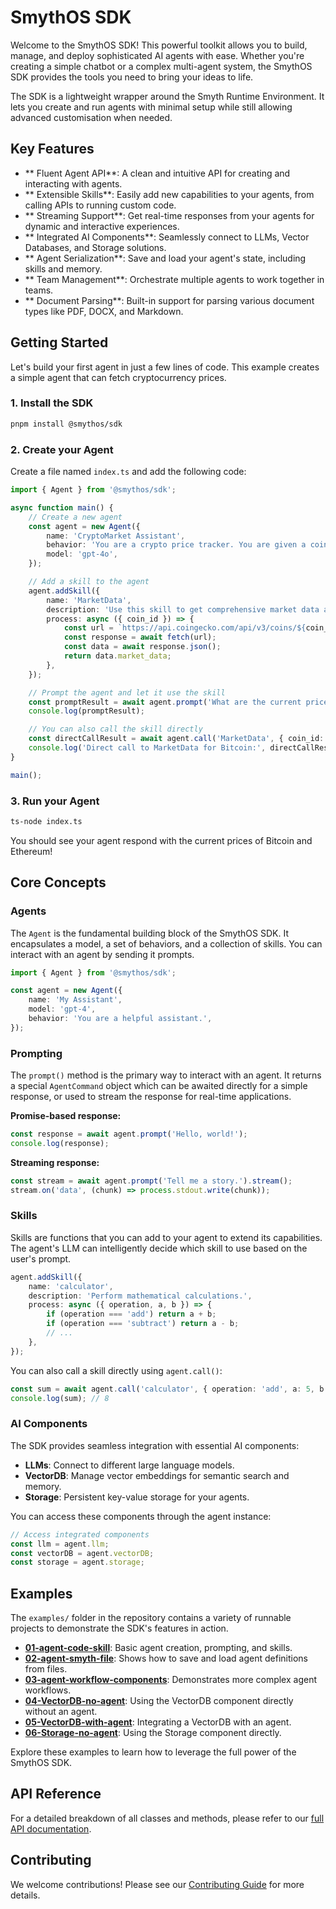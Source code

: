 # SmythOS SDK

Welcome to the SmythOS SDK! This powerful toolkit allows you to build, manage, and deploy sophisticated AI agents with ease. Whether you're creating a simple chatbot or a complex multi-agent system, the SmythOS SDK provides the tools you need to bring your ideas to life.

The SDK is a lightweight wrapper around the Smyth Runtime Environment. It lets you create and run agents with minimal setup while still allowing advanced customisation when needed.

## Key Features

-   ** Fluent Agent API**: A clean and intuitive API for creating and interacting with agents.
-   ** Extensible Skills**: Easily add new capabilities to your agents, from calling APIs to running custom code.
-   ** Streaming Support**: Get real-time responses from your agents for dynamic and interactive experiences.
-   ** Integrated AI Components**: Seamlessly connect to LLMs, Vector Databases, and Storage solutions.
-   ** Agent Serialization**: Save and load your agent's state, including skills and memory.
-   ** Team Management**: Orchestrate multiple agents to work together in teams.
-   ** Document Parsing**: Built-in support for parsing various document types like PDF, DOCX, and Markdown.

## Getting Started

Let's build your first agent in just a few lines of code. This example creates a simple agent that can fetch cryptocurrency prices.

### 1. Install the SDK

```bash
pnpm install @smythos/sdk
```

### 2. Create your Agent

Create a file named `index.ts` and add the following code:

```typescript
import { Agent } from '@smythos/sdk';

async function main() {
    // Create a new agent
    const agent = new Agent({
        name: 'CryptoMarket Assistant',
        behavior: 'You are a crypto price tracker. You are given a coin id and you need to get the price of the coin in USD',
        model: 'gpt-4o',
    });

    // Add a skill to the agent
    agent.addSkill({
        name: 'MarketData',
        description: 'Use this skill to get comprehensive market data and statistics for a cryptocurrency',
        process: async ({ coin_id }) => {
            const url = `https://api.coingecko.com/api/v3/coins/${coin_id}?localization=false&tickers=false&market_data=true&community_data=false&developer_data=false&sparkline=false`;
            const response = await fetch(url);
            const data = await response.json();
            return data.market_data;
        },
    });

    // Prompt the agent and let it use the skill
    const promptResult = await agent.prompt('What are the current prices of Bitcoin and Ethereum ?');
    console.log(promptResult);

    // You can also call the skill directly
    const directCallResult = await agent.call('MarketData', { coin_id: 'bitcoin' });
    console.log('Direct call to MarketData for Bitcoin:', directCallResult.current_price.usd);
}

main();
```

### 3. Run your Agent

```bash
ts-node index.ts
```

You should see your agent respond with the current prices of Bitcoin and Ethereum!

## Core Concepts

### Agents

The `Agent` is the fundamental building block of the SmythOS SDK. It encapsulates a model, a set of behaviors, and a collection of skills. You can interact with an agent by sending it prompts.

```typescript
import { Agent } from '@smythos/sdk';

const agent = new Agent({
    name: 'My Assistant',
    model: 'gpt-4',
    behavior: 'You are a helpful assistant.',
});
```

### Prompting

The `prompt()` method is the primary way to interact with an agent. It returns a special `AgentCommand` object which can be awaited directly for a simple response, or used to stream the response for real-time applications.

**Promise-based response:**

```typescript
const response = await agent.prompt('Hello, world!');
console.log(response);
```

**Streaming response:**

```typescript
const stream = await agent.prompt('Tell me a story.').stream();
stream.on('data', (chunk) => process.stdout.write(chunk));
```

### Skills

Skills are functions that you can add to your agent to extend its capabilities. The agent's LLM can intelligently decide which skill to use based on the user's prompt.

```typescript
agent.addSkill({
    name: 'calculator',
    description: 'Perform mathematical calculations.',
    process: async ({ operation, a, b }) => {
        if (operation === 'add') return a + b;
        if (operation === 'subtract') return a - b;
        // ...
    },
});
```

You can also call a skill directly using `agent.call()`:

```typescript
const sum = await agent.call('calculator', { operation: 'add', a: 5, b: 3 });
console.log(sum); // 8
```

### AI Components

The SDK provides seamless integration with essential AI components:

-   **LLMs**: Connect to different large language models.
-   **VectorDB**: Manage vector embeddings for semantic search and memory.
-   **Storage**: Persistent key-value storage for your agents.

You can access these components through the agent instance:

```typescript
// Access integrated components
const llm = agent.llm;
const vectorDB = agent.vectorDB;
const storage = agent.storage;
```

## Examples

The `examples/` folder in the repository contains a variety of runnable projects to demonstrate the SDK's features in action.

-   **[01-agent-code-skill](./examples/01-agent-code-skill/)**: Basic agent creation, prompting, and skills.
-   **[02-agent-smyth-file](./examples/02-agent-smyth-file/)**: Shows how to save and load agent definitions from files.
-   **[03-agent-workflow-components](./examples/03-agent-workflow-components/)**: Demonstrates more complex agent workflows.
-   **[04-VectorDB-no-agent](./examples/04-VectorDB-no-agent/)**: Using the VectorDB component directly without an agent.
-   **[05-VectorDB-with-agent](./examples/05-VectorDB-with-agent/)**: Integrating a VectorDB with an agent.
-   **[06-Storage-no-agent](./examples/06-Storage-no-agent/)**: Using the Storage component directly.

Explore these examples to learn how to leverage the full power of the SmythOS SDK.

## API Reference

For a detailed breakdown of all classes and methods, please refer to our [full API documentation](./docs/01-getting-started.md).

## Contributing

We welcome contributions! Please see our [Contributing Guide](../../CONTRIBUTING.md) for more details.
